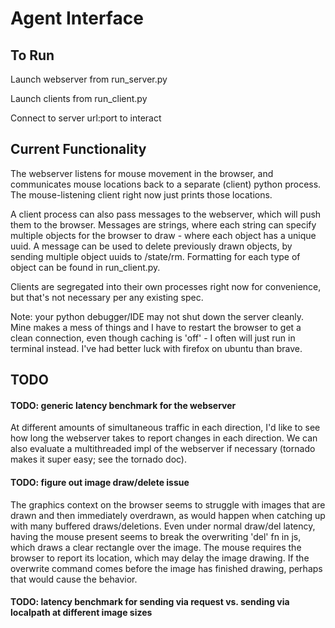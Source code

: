 # Agent Interface

## To Run

Launch webserver from run_server.py

Launch clients from run_client.py

Connect to server url:port to interact


## Current Functionality

The webserver listens for mouse movement in the browser, and communicates mouse locations back to a separate (client) python process. The mouse-listening client right now
just prints those locations.

A client process can also pass messages to the webserver, which will push them to the browser. 
Messages are strings, where each string can specify multiple objects for the browser to draw -  where each object has a unique uuid.
A message can be used to delete previously drawn objects, by sending multiple object uuids to /state/rm.
Formatting for each type of object can be found in run_client.py.

Clients are segregated into their own processes right now for convenience, but that's not necessary per any existing spec.

Note: your python debugger/IDE may not shut down the server cleanly. Mine makes a mess of things and I have to restart the browser to get a clean connection, even though caching is 
'off' - I often will just run in terminal instead. I've had better luck with firefox on ubuntu than brave.


## TODO
#### TODO: generic latency benchmark for the webserver
At different amounts of simultaneous traffic in each direction, I'd like to see how long the webserver takes to report changes in each direction. We can also evaluate a multithreaded
impl of the webserver if necessary (tornado makes it super easy; see the tornado doc).

#### TODO: figure out image draw/delete issue
The graphics context on the browser seems to struggle with images that are drawn and then immediately overdrawn, 
as would happen when catching up with many buffered draws/deletions. Even under normal draw/del latency, having the mouse present
seems to break the overwriting 'del' fn in js, which draws a clear rectangle over the image.
The mouse requires the browser to report its location, which may delay the image drawing. If the overwrite command comes 
before the image has finished drawing, perhaps that would cause the behavior.

#### TODO: latency benchmark for sending via request vs. sending via localpath at different image sizes



